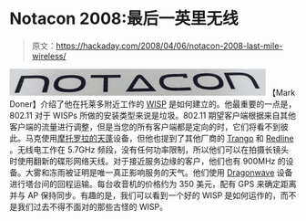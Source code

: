 # Notacon 2008:最后一英里无线

> 原文：<https://hackaday.com/2008/04/06/notacon-2008-last-mile-wireless/>

![](img/a6a9fda872f3cdc4dd588bd892c6e4c9.png)
【Mark Doner】介绍了他在托莱多附近工作的 [WISP](http://en.wikipedia.org/wiki/Wireless_internet_service_provider) 是如何建立的。他最重要的一点是，802.11 对于 WISPs 所做的安装类型来说是垃圾。802.11 期望客户端根据来自其他客户端的流量进行调整，但是当您的所有客户端都是定向的时，它们将看不到彼此。马克使用[摩托罗拉的天蓬](http://motorola.com/canopy)设备，但他也提到了其他厂商的 [Trango](http://www.trangobroadband.com/) 和 [Redline](http://www.redlinecommunications.com/) 。无线电工作在 5.7GHz 频段，没有任何功率限制，所以他们可以在拍摄长镜头时使用翻新的碟形网络天线。对于接近服务边缘的客户，他们也有 900MHz 的设备。大雾和冻雨被证明是唯一真正影响服务的天气。他们使用 [Dragonwave](http://www.dragonwaveinc.com/) 设备进行塔台间的回程运输。每台收音机的价格约为 350 美元，配有 GPS 来确定距离并与 AP 保持同步。有趣的是，我们可以看到一个好的 WISP 是如何运作的，而不是我们过去不得不面对的那些古怪的 WISP。